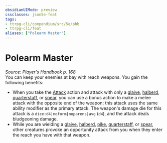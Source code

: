 ```yaml
---
obsidianUIMode: preview
cssclasses: json5e-feat
tags:
- ttrpg-cli/compendium/src/5e/phb
- ttrpg-cli/feat
aliases: ["Polearm Master"]
---
```

# Polearm Master
*Source: Player's Handbook p. 168*  
You can keep your enemies at bay with reach weapons. You gain the following benefits:

- When you take the [Attack](3-Mechanics/CLI/rules/actions.md#Attack) action and attack with only a [glaive](3-Mechanics/CLI/items/glaive.md), [halberd](3-Mechanics/CLI/items/halberd.md), [quarterstaff](3-Mechanics/CLI/items/quarterstaff.md), or [spear](3-Mechanics/CLI/items/spear.md), you can use a bonus action to make a melee attack with the opposite end of the weapon; this attack uses the same ability modifier as the primary attack. The weapon's damage die for this attack is a `dice:d4|noform|noparens|avg` (`d4`), and the attack deals bludgeoning damage.  
- While you are wielding a [glaive](3-Mechanics/CLI/items/glaive.md), [halberd](3-Mechanics/CLI/items/halberd.md), [pike](3-Mechanics/CLI/items/pike.md), [quarterstaff](3-Mechanics/CLI/items/quarterstaff.md), or [spear](3-Mechanics/CLI/items/spear.md), other creatures provoke an opportunity attack from you when they enter the reach you have with that weapon.